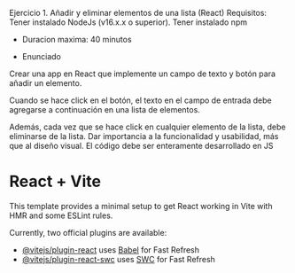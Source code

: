 Ejercicio 1. Añadir y eliminar elementos de una lista (React)
Requisitos: Tener instalado NodeJs (v16.x.x o superior). Tener instalado npm 

- Duracion maxima: 40 minutos 

- Enunciado 

Crear una app en React que implemente un campo de texto y botón para añadir un elemento. 

Cuando se hace click en el botón, el texto en el campo de entrada debe agregarse a continuación en una lista de elementos. 

Además, cada vez que se hace click en cualquier elemento de la lista, debe eliminarse de la lista. 
Dar importancia a la funcionalidad y usabilidad, más que al diseño visual. 
El código debe ser enteramente desarrollado en JS


# React + Vite

This template provides a minimal setup to get React working in Vite with HMR and some ESLint rules.

Currently, two official plugins are available:

- [@vitejs/plugin-react](https://github.com/vitejs/vite-plugin-react/blob/main/packages/plugin-react/README.md) uses [Babel](https://babeljs.io/) for Fast Refresh
- [@vitejs/plugin-react-swc](https://github.com/vitejs/vite-plugin-react-swc) uses [SWC](https://swc.rs/) for Fast Refresh
